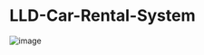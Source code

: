# LLD-Car-Rental-System
![image](https://github.com/user-attachments/assets/47692cfd-c082-48a7-ad09-d443e10786f4)


